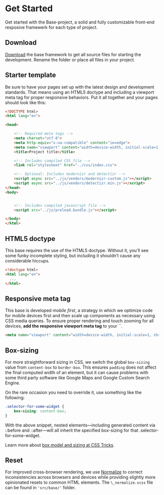 # Get Started

Get started with the Base-project, a solid and fully customizable front-end resposive framewerk for each type of project.

## Download

<a href="https://github.com/ralphja16/base-project/archive/master.zip">Download</a> the base framework to get all source files for starting the development. Rename the folder or place all files in your project.

## Starter template

Be sure to have your pages set up with the latest design and development standards. That means using an HTML5 doctype and including a viewport meta tag for proper responsive behaviors. Put it all together and your pages should look like this:

```html
<!DOCTYPE html>
<html lang="en">

<head>

	<!-- Required meta tags -->
	<meta charset="utf-8">
	<meta http-equiv="x-ua-compatible" content="ie=edge">
	<meta name="viewport" content="width=device-width, initial-scale=1, shrink-to-fit=no">
	<title>Project title</title>

	<!-- Includes compiled CSS file -->
	<link rel="stylesheet" href="../css/index.css">

	<!-- Optional: Includes modernizr and detectizr -->
	<script async src="../js/vendors/modernizr-custom.js"></script>
	<script async src="../js/vendors/detectizr.min.js"></script>
</head>
<body>


	<!-- Includes compiled javascript file -->
	<script src="../js/preload.bundle.js"></script>

</body>
</html>
```

## HTML5 doctype

This base requires the use of the HTML5 doctype. Without it, you’ll see some funky incomplete styling, but including it shouldn’t cause any considerable hiccups.

```html
<!doctype html>
<html lang="en">
  ...
</html>
```

## Responsive meta tag

<p>This base is developed <em>mobile first</em>, a strategy in which we optimize code for mobile devices first and then scale up components as necessary using CSS media queries. To ensure proper rendering and touch zooming for all devices, <strong>add the responsive viewport meta tag</strong> to your `<head>`.</p>

```html
<meta name="viewport" content="width=device-width, initial-scale=1, shrink-to-fit=no">
```

## Box-sizing

For more straightforward sizing in CSS, we switch the global `box-sizing` value from `content-box` to `border-box`. This ensures `padding` does not affect the final computed width of an element, but it can cause problems with some third party software like Google Maps and Google Custom Search Engine.

On the rare occasion you need to override it, use something like the following:

```css
.selector-for-some-widget {
	box-sizing: content-box;
}
```

With the above snippet, nested elements—including generated content via ::before and ::after—will all inherit the specified box-sizing for that .selector-for-some-widget.

Learn more about <a href="https://css-tricks.com/box-sizing/">box model and sizing at CSS Tricks</a>.

## Reset

For improved cross-browser rendering, we use <a href="https://necolas.github.io/normalize.css/">Normalize</a> to correct inconsistencies across browsers and devices while providing slightly more opinionated resets to common HTML elements.
The `\_normalize.scss` file can be found in `'src/base/'` folder.
